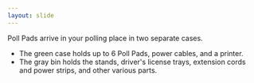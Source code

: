```yaml
---
layout: slide
---
```


Poll Pads arrive in your polling place in two separate cases.

- The green case holds up to 6 Poll Pads, power cables, and a printer.
- The gray bin holds the stands, driver&#39;s license trays, extension cords and power strips, and other various parts.